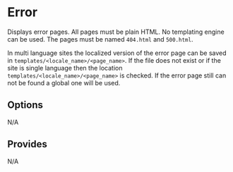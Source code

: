 # Error
Displays error pages. All pages must be plain HTML. No templating engine can be used. The pages must be named `404.html` and `500.html`.

In multi language sites the localized version of the error page can be saved in `templates/<locale_name>/<page_name>`. If the file does not exist or if the site is single language then the location `templates/<locale_name>/<page_name>` is checked. If the error page still can not be found a global one will be used.

## Options
N/A

## Provides
N/A
